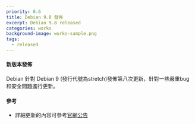 ```yaml
---
priority: 0.6
title: Debian 9.8 發佈
excerpt: Debian 9.8 released
categories: works
background-image: works-sample.png
tags:
  - released
---
```


#### 新版本發佈
Debian 針對 Debian 9 (發行代號為stretch)發佈第八次更新，針對一些嚴重bug和安全問題進行更新。

#### 參考
- 詳細更新的內容可參考[官網公告](https://www.debian.org/News/2019/20190216)
